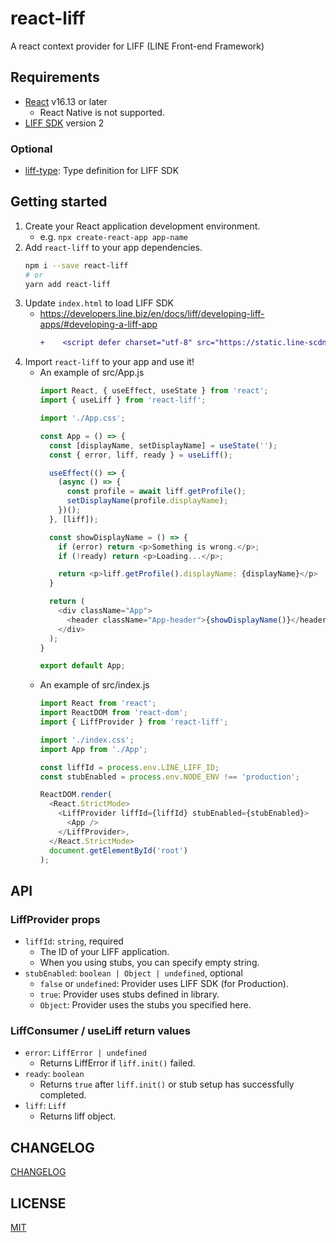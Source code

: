 # react-liff
A react context provider for LIFF (LINE Front-end Framework)

## Requirements
* [React](https://reactjs.org/) v16.13 or later
  * React Native is not supported.
* [LIFF SDK](https://developers.line.biz/en/docs/liff/release-notes/#liff-version-and-release-date) version 2

### Optional
* [liff-type](https://github.com/S-O-L-A-R/liff-type): Type definition for LIFF SDK

## Getting started
1. Create your React application development environment.
    * e.g. `npx create-react-app app-name`
2. Add `react-liff` to your app dependencies.
    ```sh
    npm i --save react-liff
    # or
    yarn add react-liff
    ```
3. Update `index.html` to load LIFF SDK
    * https://developers.line.biz/en/docs/liff/developing-liff-apps/#developing-a-liff-app
        ```diff
        +    <script defer charset="utf-8" src="https://static.line-scdn.net/liff/edge/versions/2.1.13/sdk.js"></script>
        ```
4. Import `react-liff` to your app and use it!
    * An example of src/App.js
        ```javascript
        import React, { useEffect, useState } from 'react';
        import { useLiff } from 'react-liff';

        import './App.css';

        const App = () => {
          const [displayName, setDisplayName] = useState('');
          const { error, liff, ready } = useLiff();

          useEffect(() => {
            (async () => {
              const profile = await liff.getProfile();
              setDisplayName(profile.displayName);
            })();
          }, [liff]);

          const showDisplayName = () => {
            if (error) return <p>Something is wrong.</p>;
            if (!ready) return <p>Loading...</p>;

            return <p>liff.getProfile().displayName: {displayName}</p>
          }

          return (
            <div className="App">
              <header className="App-header">{showDisplayName()}</header>
            </div>
          );
        }

        export default App;
        ```
    * An example of src/index.js
        ```javascript
        import React from 'react';
        import ReactDOM from 'react-dom';
        import { LiffProvider } from 'react-liff';

        import './index.css';
        import App from './App';

        const liffId = process.env.LINE_LIFF_ID;
        const stubEnabled = process.env.NODE_ENV !== 'production';

        ReactDOM.render(
          <React.StrictMode>
            <LiffProvider liffId={liffId} stubEnabled={stubEnabled}>
              <App />
            </LiffProvider>,
          </React.StrictMode>
          document.getElementById('root')
        );
        ```

## API
### LiffProvider props
* `liffId`: `string`, required
  * The ID of your LIFF application.
  * When you using stubs, you can specify empty string.
* `stubEnabled`: `boolean | Object | undefined`, optional
  * `false` or `undefined`: Provider uses LIFF SDK (for Production).
  * `true`: Provider uses stubs defined in library.
  * `Object`: Provider uses the stubs you specified here.

### LiffConsumer / useLiff return values
* `error`: `LiffError | undefined`
  * Returns LiffError if `liff.init()` failed.
* `ready`: `boolean`
  * Returns `true` after `liff.init()` or stub setup has successfully completed.
* `liff`: `Liff`
  * Returns liff object.

## CHANGELOG
[CHANGELOG](./CHANGELOG.md)

## LICENSE
[MIT](./LICENSE)
